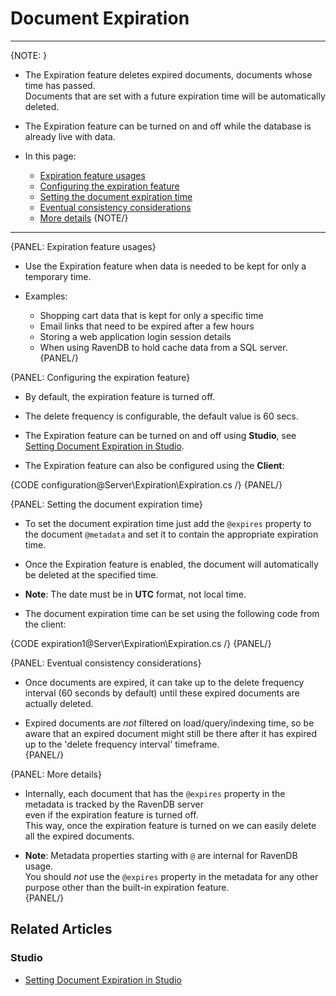 ﻿# Document Expiration
---

{NOTE: }

* The Expiration feature deletes expired documents, documents whose time has passed.  
  Documents that are set with a future expiration time will be automatically deleted.  

* The Expiration feature can be turned on and off while the database is already live with data.  

* In this page:  
  * [Expiration feature usages](../../server/extensions/expiration#expiration-feature-usages)  
  * [Configuring the expiration feature](../../server/extensions/expiration#configuring-the-expiration-feature)  
  * [Setting the document expiration time](../../server/extensions/expiration#setting-the-document-expiration-time)  
  * [Eventual consistency considerations](../../server/extensions/expiration#eventual-consistency-considerations)  
  * [More details](../../server/extensions/expiration#more-details)
 {NOTE/}

---

{PANEL: Expiration feature usages}

* Use the Expiration feature when data is needed to be kept for only a temporary time.  

* Examples:
  * Shopping cart data that is kept for only a specific time  
  * Email links that need to be expired after a few hours  
  * Storing a web application login session details  
  * When using RavenDB to hold cache data from a SQL server.  
{PANEL/}

{PANEL: Configuring the expiration feature}

* By default, the expiration feature is turned off.  

* The delete frequency is configurable, the default value is 60 secs.  

* The Expiration feature can be turned on and off using **Studio**, see [Setting Document Expiration in Studio](../../studio/database/settings/document-expiration).  

* The Expiration feature can also be configured using the **Client**:

{CODE configuration@Server\Expiration\Expiration.cs /}
{PANEL/}

{PANEL: Setting the document expiration time}

* To set the document expiration time just add the `@expires` property to the document `@metadata` and set it to contain the appropriate expiration time.  

* Once the Expiration feature is enabled, the document will automatically be deleted at the specified time.  

* **Note**: The date must be in **UTC** format, not local time.  

* The document expiration time can be set using the following code from the client:  

{CODE expiration1@Server\Expiration\Expiration.cs /}
{PANEL/}

{PANEL: Eventual consistency considerations}

* Once documents are expired, it can take up to the delete frequency interval (60 seconds by default) until these expired documents are actually deleted.  

* Expired documents are _not_ filtered on load/query/indexing time, so be aware that an expired document might still be there after it has expired up to the 'delete frequency interval' timeframe.  
{PANEL/}

{PANEL: More details}

* Internally, each document that has the `@expires` property in the metadata is tracked by the RavenDB server  
  even if the expiration feature is turned off.  
This way, once the expiration feature is turned on we can easily delete all the expired documents.  

* **Note**: Metadata properties starting with `@` are internal for RavenDB usage.  
You should _not_ use the `@expires` property in the metadata for any other purpose other than the built-in expiration feature.  
{PANEL/}

## Related Articles

### Studio

- [Setting Document Expiration in Studio](../../studio/database/settings/document-expiration)
